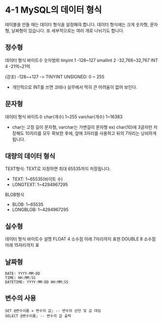 # 4-1 MySQL의 데이터 형식
테이블을 만들 때는 데이터 형식을 설정해햐 합니다. 데이터 형식에는 크게 숫자형, 문자형, 날짜형이 있습니다. 또 세부적으로는 여러 개로 나뉘기도 합니다.

## 정수형
데이터 형식 바이트수  숫자범위
tinyint     1         -128~127
smallint    2          -32,768~32,767
INT         4          -21억~21억
  
(강조) -128~+127 -> TINYINT UNSIGNED: 0 ~ 255

- 개인적으로 INT를 쓰면 코테나 실무에서 딱히 큰 어려움이 없어 보인다.

## 문자형
데이터 형식   바이트수
char(개수)    1~255
varchar(개수) 1~16383

- char는 고정 길이 문자형, varchar는 가변길이 문자형
ex) char(10)에 3글자만 저장해도 10자리를 모두 확보한 후에, 앞에 3자리를 사용하고 뒤의 7자리는 낭비하게 됩니다.

## 대량의 데이터 형식
TEXT형식: TEXT로 지정하면 최대 65535까지 저장됩니다.
- TEXT: 1~65535(바이트 수)
- LONGTEXT: 1~4294967295

BLOB형식
- BLOB: 1~65535
- LONGBLOB: 1~4294967295

## 실수형
데이터 형식 바이트수 설명
FLOAT       4       소수점 아래 7자리까지 표현
DOUBLE      8       소수점 아래 15자리까지 표

## 날짜형
<pre><code>DATE: YYYY-MM-DD
TIME: HH:MM:SS
DATETIME: YYYY-MM-DD HH:MM:SS</code></pre>

## 변수의 사용
<pre><code>SET @변수이름 = 변수의 값; -- 변수의 선언 및 값 대임
SELECT @변수이름; -- 변수의 값 출력</code></pre>
